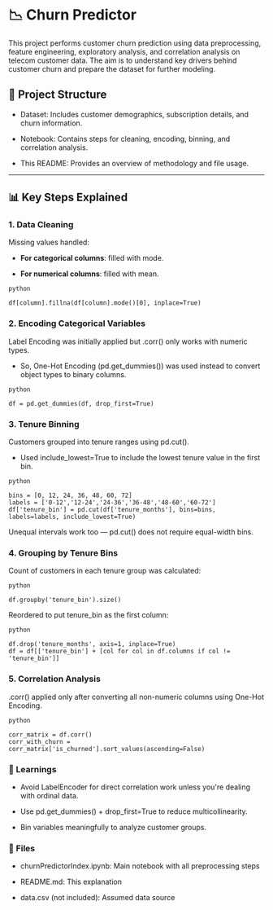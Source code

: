 
# 📉 Churn Predictor
This project performs customer churn prediction using data preprocessing, feature engineering, exploratory analysis, and correlation analysis on telecom customer data. The aim is to understand key drivers behind customer churn and prepare the dataset for further modeling.

## 🧾 Project Structure
- Dataset: Includes customer demographics, subscription details, and churn information.

- Notebook: Contains steps for cleaning, encoding, binning, and correlation analysis.

- This README: Provides an overview of methodology and file usage.
  
---

## 📊 Key Steps Explained
### 1. Data Cleaning
Missing values handled:

- **For categorical columns**: filled with mode.

- **For numerical columns**: filled with mean.

```
python

df[column].fillna(df[column].mode()[0], inplace=True) 
```

### 2. Encoding Categorical Variables
Label Encoding was initially applied but .corr() only works with numeric types.

- So, One-Hot Encoding (pd.get_dummies()) was used instead to convert object types to binary columns.

```
python

df = pd.get_dummies(df, drop_first=True)
```
### 3. Tenure Binning
Customers grouped into tenure ranges using pd.cut().

 - Used include_lowest=True to include the lowest tenure value in the first bin.

```
python

bins = [0, 12, 24, 36, 48, 60, 72]
labels = ['0-12','12-24','24-36','36-48','48-60','60-72']
df['tenure_bin'] = pd.cut(df['tenure_months'], bins=bins, labels=labels, include_lowest=True)
```

Unequal intervals work too — pd.cut() does not require equal-width bins.

### 4. Grouping by Tenure Bins
Count of customers in each tenure group was calculated:

```
python

df.groupby('tenure_bin').size()
```

Reordered to put tenure_bin as the first column:

```
python

df.drop('tenure_months', axis=1, inplace=True)
df = df[['tenure_bin'] + [col for col in df.columns if col != 'tenure_bin']]
```

### 5. Correlation Analysis
.corr() applied only after converting all non-numeric columns using One-Hot Encoding.

```
python

corr_matrix = df.corr()
corr_with_churn = corr_matrix['is_churned'].sort_values(ascending=False)
```

### 🧠 Learnings
- Avoid LabelEncoder for direct correlation work unless you're dealing with ordinal data.

- Use pd.get_dummies() + drop_first=True to reduce multicollinearity.

- Bin variables meaningfully to analyze customer groups.

### 📂 Files
- churnPredictorIndex.ipynb: Main notebook with all preprocessing steps

- README.md: This explanation

- data.csv (not included): Assumed data source
